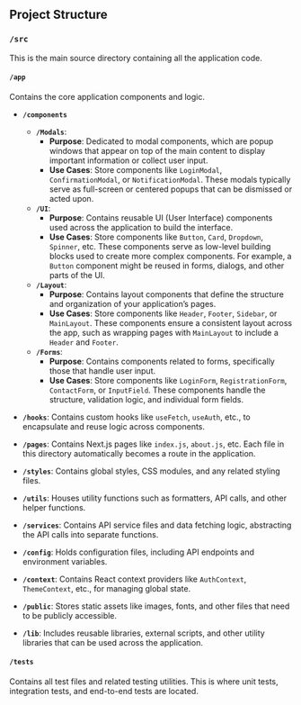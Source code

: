 ## Project Structure

### `/src`
This is the main source directory containing all the application code.

#### `/app`
Contains the core application components and logic.

- **`/components`**
  - **`/Modals`**: 
    - **Purpose**: Dedicated to modal components, which are popup windows that appear on top of the main content to display important information or collect user input.
    - **Use Cases**: Store components like `LoginModal`, `ConfirmationModal`, or `NotificationModal`. These modals typically serve as full-screen or centered popups that can be dismissed or acted upon.
  - **`/UI`**: 
    - **Purpose**: Contains reusable UI (User Interface) components used across the application to build the interface.
    - **Use Cases**: Store components like `Button`, `Card`, `Dropdown`, `Spinner`, etc. These components serve as low-level building blocks used to create more complex components. For example, a `Button` component might be reused in forms, dialogs, and other parts of the UI.
  - **`/Layout`**: 
    - **Purpose**: Contains layout components that define the structure and organization of your application’s pages.
    - **Use Cases**: Store components like `Header`, `Footer`, `Sidebar`, or `MainLayout`. These components ensure a consistent layout across the app, such as wrapping pages with `MainLayout` to include a `Header` and `Footer`.
  - **`/Forms`**: 
    - **Purpose**: Contains components related to forms, specifically those that handle user input.
    - **Use Cases**: Store components like `LoginForm`, `RegistrationForm`, `ContactForm`, or `InputField`. These components handle the structure, validation logic, and individual form fields.

- **`/hooks`**: Contains custom hooks like `useFetch`, `useAuth`, etc., to encapsulate and reuse logic across components.

- **`/pages`**: Contains Next.js pages like `index.js`, `about.js`, etc. Each file in this directory automatically becomes a route in the application.

- **`/styles`**: Contains global styles, CSS modules, and any related styling files.

- **`/utils`**: Houses utility functions such as formatters, API calls, and other helper functions.

- **`/services`**: Contains API service files and data fetching logic, abstracting the API calls into separate functions.

- **`/config`**: Holds configuration files, including API endpoints and environment variables.

- **`/context`**: Contains React context providers like `AuthContext`, `ThemeContext`, etc., for managing global state.

- **`/public`**: Stores static assets like images, fonts, and other files that need to be publicly accessible.

- **`/lib`**: Includes reusable libraries, external scripts, and other utility libraries that can be used across the application.

#### `/tests`
Contains all test files and related testing utilities. This is where unit tests, integration tests, and end-to-end tests are located.
